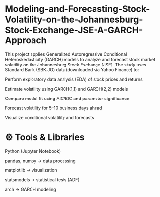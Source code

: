 # Modeling-and-Forecasting-Stock-Volatility-on-the-Johannesburg-Stock-Exchange-JSE-A-GARCH-Approach
This project applies Generalized Autoregressive Conditional Heteroskedasticity (GARCH) models to analyze and forecast stock market volatility on the Johannesburg Stock Exchange (JSE).
The study uses Standard Bank (SBK.JO) data (downloaded via Yahoo Finance) to:

Perform exploratory data analysis (EDA) of stock prices and returns

Estimate volatility using GARCH(1,1) and GARCH(2,2) models

Compare model fit using AIC/BIC and parameter significance

Forecast volatility for 5–10 business days ahead

Visualize conditional volatility and forecasts

# **⚙️ Tools & Libraries**

Python (Jupyter Notebook)

pandas, numpy → data processing

matplotlib → visualization

statsmodels → statistical tests (ADF)

arch → GARCH modeling
